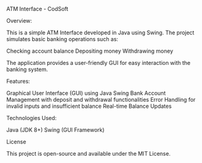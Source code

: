 ATM Interface - CodSoft

Overview:


This is a simple ATM Interface developed in Java using Swing. The project simulates basic banking operations such as:

Checking account balance
Depositing money
Withdrawing money

The application provides a user-friendly GUI for easy interaction with the banking system.


Features:

Graphical User Interface (GUI) using Java Swing
Bank Account Management with deposit and withdrawal functionalities
Error Handling for invalid inputs and insufficient balance
Real-time Balance Updates


Technologies Used:

Java (JDK 8+)
Swing (GUI Framework)


License

This project is open-source and available under the MIT License.


